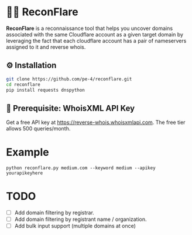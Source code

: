 # 🕵️‍♂️ ReconFlare

**ReconFlare** is a reconnaissance tool that helps you uncover domains associated with the same Cloudflare account as a given target domain by leveraging the fact that each cloudflare account has a pair of nameservers assigned to it and reverse whois.

## ⚙️ Installation

```bash
git clone https://github.com/pe-4/reconflare.git
cd reconflare
pip install requests dnspython
```

## 🔑 Prerequisite: WhoisXML API Key

Get a free API key at https://reverse-whois.whoisxmlapi.com. The free tier allows 500 queries/month.

# Example
`python reconflare.py medium.com --keyword medium --apikey yourapikeyhere`

# TODO
- [ ] Add domain filtering by registrar.
- [ ] Add domain filtering by registrant name / organization.
- [ ] Add bulk input support (multiple domains at once)
